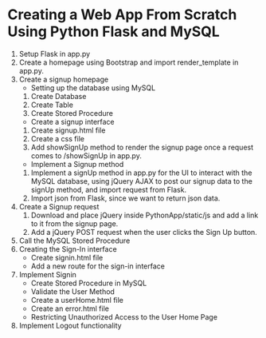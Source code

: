 # Creating a Web App From Scratch Using Python Flask and MySQL
1. Setup Flask in app.py
2. Create a homepage using Bootstrap and import render_template in app.py.
3. Create a signup homepage
   - Setting up the database using MySQL
    1. Create Database
    2. Create Table
    3. Create Stored Procedure
   - Create a signup interface
    1. Create signup.html file
    2. Create a css file
    3. Add showSignUp method to render the signup page once a request comes to
       /showSignUp in app.py.
   - Implement a Signup method
    1. Implement a signUp method in app.py for the UI to interact with the MySQL
       database, using jQuery AJAX to post our signup data to the signUp method,
       and import request from Flask.
    2. Import json from Flask, since we want to return json data.
4. Create a Signup request
    1. Download and place jQuery inside PythonApp/static/js and add a link to it
       from the signup page.
    2. Add a jQuery POST request when the user clicks the Sign Up button.
5. Call the MySQL Stored Procedure
6. Creating the Sign-In interface
   - Create signin.html file
   - Add a new route for the sign-in interface
7. Implement Signin
   - Create Stored Procedure in MySQL
   - Validate the User Method
   - Create a userHome.html file
   - Create an error.html file
   - Restricting Unauthorized Access to the User Home Page
8. Implement Logout functionality

